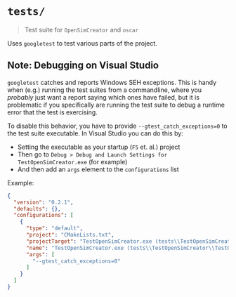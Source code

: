 # `tests/`

> Test suite for `OpenSimCreator` and `oscar`

Uses `googletest` to test various parts of the project.


## Note: Debugging on Visual Studio

`googletest` catches and reports Windows SEH exceptions. This is handy when (e.g.)
running the test suites from a commandline, where you *probably* just want a report
saying which ones have failed, but it is problematic if you specifically are running
the test suite to debug a runtime error that the test is exercising.

To disable this behavior, you have to provide `--gtest_catch_exceptions=0` to the
test suite executable. In Visual Studio you can do this by:

- Setting the executable as your startup (`F5` et. al.) project
- Then go to `Debug > Debug and Launch Settings for TestOpenSimCreator.exe` (for example)
- And then add an `args` element to the `configurations` list

Example:

```json
{
  "version": "0.2.1",
  "defaults": {},
  "configurations": [
    {
      "type": "default",
      "project": "CMakeLists.txt",
      "projectTarget": "TestOpenSimCreator.exe (tests\\TestOpenSimCreator\\TestOpenSimCreator.exe)",
      "name": "TestOpenSimCreator.exe (tests\\TestOpenSimCreator\\TestOpenSimCreator.exe)",
      "args": [
        "--gtest_catch_exceptions=0"
      ]
    }
  ]
}
```
